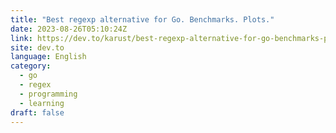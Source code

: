 ```yaml
---
title: "Best regexp alternative for Go. Benchmarks. Plots."
date: 2023-08-26T05:10:24Z
link: https://dev.to/karust/best-regexp-alternative-for-go-benchmarks-plots-57jg?utm_medium=RSS&utm_source=news.12bit.vn
site: dev.to
language: English
category:
  - go
  - regex
  - programming
  - learning
draft: false
---
```

